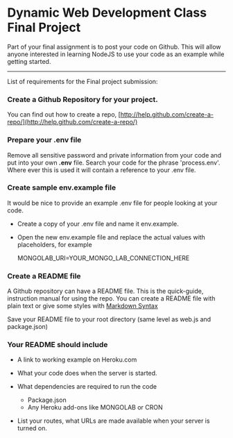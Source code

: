 # Dynamic Web Development Class Final Project

Part of your final assignment is to post your code on Github. This will allow anyone interested in learning NodeJS to use your code as an example while getting started.

-----------------------

List of requirements for the Final project submission:

### Create a Github Repository for your project. 

You can find out how to create a repo, [http://help.github.com/create-a-repo/](http://help.github.com/create-a-repo/)

### Prepare your .env file

Remove all sensitive password and private information from your code and put into your own **.env** file. Search your code for the phrase 'process.env'. Where ever this is used it will contain a reference to your .env file. 

### Create sample env.example file

It would be nice to provide an example .env file for people looking at your code. 

*   Create a copy of your .env file and name it env.example. 
*   Open the new env.example file and replace the actual values with placeholders, for example

    MONGOLAB_URI=YOUR_MONGO_LAB_CONNECTION_HERE

### Create a README file

A Github repository can have a README file. This is the quick-guide, instruction manual for using the repo. You can create a README file with plain text or give some styles with [Markdown Syntax](http://daringfireball.net/projects/markdown/syntax)

Save your README file to your root directory (same level as web.js and package.json)

### Your README should include

*   A link to working example on Heroku.com

*   What your code does when the server is started.

*   What dependencies are required to run the code
    *   Package.json
    *   Any Heroku add-ons like MONGOLAB or CRON

*   List your routes, what URLs are made available when your server is turned on.
    
